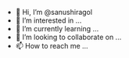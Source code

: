 - 👋 Hi, I’m @sanushiragol
- 👀 I’m interested in ...
- 🌱 I’m currently learning ...
- 💞️ I’m looking to collaborate on ...
- 📫 How to reach me ...

<!---
sanushiragol/sanushiragol is a ✨ special ✨ repository because its `README.md` (this file) appears on your GitHub profile.
You can click the Preview link to take a look at your changes.
--->
